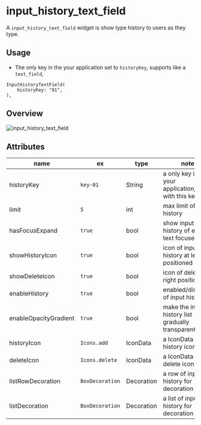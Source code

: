 # input_history_text_field
A `input_history_text_field` widget is show type history to users  as they type.

## Usage
- The only key in the your application set to `historyKey`, supports like a `text_field`,
```
InputHistoryTextField(
    historyKey: "01",
),

```


## Overview

![input_history_text_field](https://user-images.githubusercontent.com/885696/89764480-6ef95000-db2f-11ea-8ad8-f7540f85021d.gif)


## Attributes
| name                  | ex              | type       | note                                                    |
| --------------------- | --------------- | ---------- | ------------------------------------------------------- |
| historyKey            | `key-01`        | String     | a only key in the your application,saved with this key. |
| limit                 | `5`             | int        | max limit of input history                              |
| hasFocusExpand        | `true`          | bool       | show input history of edit text focused                 |
| showHistoryIcon       | `true`          | bool       | icon of input history at left positioned                |
| showDeleteIcon        | `true`          | bool       | icon of delete at right positioned                      |
| enableHistory         | `true`          | bool       | enabled/disabled of input history                       |
| enableOpacityGradient | `true`          | bool       | make the input history list gradually transparent       |
| historyIcon           | `Icons.add`     | IconData   | a IconData for history icon.                            |
| deleteIcon            | `Icons.delete`  | IconData   | a IconData for delete icon.                             |
| listRowDecoration     | `BoxDecoration` | Decoration | a row of input history for decoration                   |
| listDecoration        | `BoxDecoration` | Decoration | a list of input history for decoration                  |

